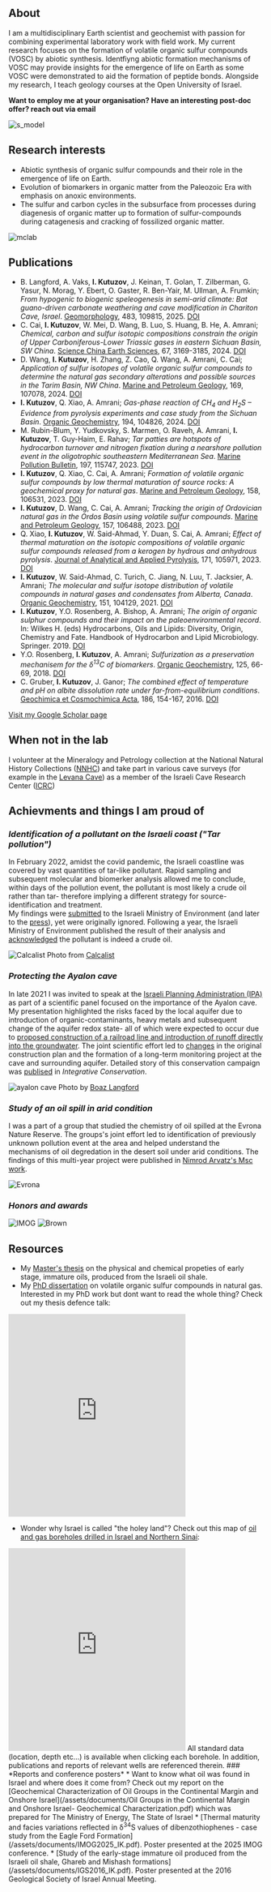 ## About
I am a multidisciplinary Earth scientist and geochemist with passion for combining experimental laboratory work with field work. My current research focuses on the formation of volatile organic sulfur compounds (VOSC) by abiotic synthesis. Identfiyng abiotic formation mechanisms of VOSC may provide insights for the emergence of life on Earth as some VOSC were demonstrated to aid the formation of peptide bonds. Alongside my research, I teach geology courses at the Open University of Israel. <br/>

**Want to employ me at your organisation? Have an interesting post-doc offer? reach out via email**<br/>

![s_model](/assets/images/s_model.png )

## Research interests
- Abiotic synthesis of organic sulfur compounds and their role in the emergence of life on Earth.
- Evolution of biomarkers in organic matter from the Paleozoic Era with emphasis on anoxic environments.
- The sulfur and carbon cycles in the subsurface from processes during diagenesis of organic matter up to formation of sulfur-compounds during catagenesis and cracking of fossilized organic matter.

![mclab](/assets/images/mclab.png )

## Publications
*  B. Langford, A. Vaks, **I. Kutuzov**, J. Keinan, T. Golan, T. Zilberman, G. Yasur, N. Morag, Y. Ebert, O. Gaster, R. Ben-Yair, M. Ullman, A. Frumkin; *From hypogenic to biogenic speleogenesis in semi-arid climate: Bat guano-driven carbonate weathering and cave modification in Chariton Cave, Israel*. <u>Geomorphology</u>, 483, 109815, 2025. [DOI](https://doi.org/10.1016/j.geomorph.2025.109815)
*  C. Cai, **I. Kutuzov**, W. Mei, D. Wang, B. Luo, S. Huang, B. He, A. Amrani; *Chemical, carbon and sulfur isotopic compositions constrain the origin of Upper Carboniferous-Lower Triassic gases in eastern Sichuan Basin, SW China*. <u>Science China Earth Sciences</u>, 67, 3169-3185, 2024. [DOI](https://doi.org/10.1007/s11430-024-1368-0)
*  D. Wang, **I. Kutuzov**, H. Zhang, Z. Cao, Q. Wang, A. Amrani, C. Cai; *Application of sulfur isotopes of volatile organic sulfur compounds to determine the natural gas secondary alterations and possible sources in the Tarim Basin, NW China*. <u>Marine and Petroleum Geology</u>, 169, 107078, 2024. [DOI](https://doi.org/10.1016/j.marpetgeo.2024.107078)
* **I. Kutuzov**, Q. Xiao, A. Amrani; *Gas-phase reaction of CH<sub>4</sub> and H<sub>2</sub>S – Evidence from pyrolysis experiments and case study from the Sichuan Basin*. <u>Organic Geochemistry</u>, 194, 104826, 2024. [DOI](https://doi.org/10.1016/j.orggeochem.2024.104826)
* M. Rubin-Blum, Y. Yudkovsky, S. Marmen, O. Raveh, A. Amrani, **I. Kutuzov**, T. Guy-Haim, E. Rahav; *Tar patties are hotspots of hydrocarbon turnover and nitrogen fixation during a nearshore pollution event in the oligotrophic southeastern Mediterranean Sea*. <u>Marine Pollution Bulletin</u>, 197, 115747, 2023. [DOI](https://doi.org/10.1016/j.marpolbul.2023.115747)
* **I. Kutuzov**, Q. Xiao, C. Cai, A. Amrani; *Formation of volatile organic sulfur compounds by low thermal maturation of source rocks: A geochemical proxy for natural gas*. <u>Marine and Petroleum Geology</u>, 158, 106531, 2023. [DOI](https://doi.org/10.1016/j.marpetgeo.2023.106531)
* **I. Kutuzov**, D. Wang, C. Cai, A. Amrani; *Tracking the origin of Ordovician natural gas in the Ordos Basin using volatile sulfur compounds*. <u>Marine and Petroleum Geology</u>, 157, 106488, 2023. [DOI](https://doi.org/10.1016/j.marpetgeo.2023.106488)
* Q. Xiao, **I. Kutuzov**, W. Said-Ahmad, Y. Duan, S. Cai, A. Amrani; *Effect of thermal maturation on the isotopic compositions of volatile organic sulfur compounds released from a kerogen by hydrous and anhydrous pyrolysis*. <u>Journal of Analytical and Applied Pyrolysis</u>, 171, 105971, 2023. [DOI](https://doi.org/10.1016/j.jaap.2023.105971)
* **I. Kutuzov**, W. Said-Ahmad, C. Turich, C. Jiang, N. Luu, T. Jacksier, A. Amrani; *The molecular and sulfur isotope distribution of volatile compounds in natural gases and condensates from Alberta, Canada*. <u>Organic Geochemistry</u>, 151, 104129, 2021. [DOI](https://doi.org/10.1016/j.orggeochem.2020.104129)
* **I. Kutuzov**, Y.O. Rosenberg, A. Bishop, A. Amrani; *The origin of organic sulphur compounds and their impact on the paleoenvironmental record*. In: Wilkes H. (eds) Hydrocarbons, Oils and Lipids: Diversity, Origin, Chemistry and Fate. Handbook of Hydrocarbon and Lipid Microbiology. Springer. 2019. [DOI](https://doi.org/10.1007/978-3-319-54529-5_1-1)
* Y.O. Rosenberg, **I. Kutuzov**, A. Amrani; *Sulfurization as a preservation mechanisem for the δ<sup>13</sup>C of biomarkers*. <u>Organic Geochemistry</u>, 125, 66-69, 2018. [DOI](https://doi.org/10.1016/j.orggeochem.2018.08.010)
* C. Gruber, **I. Kutuzov**, J. Ganor; *The combined effect of temperature and pH on albite dissolution rate under far-from-equilibrium conditions*. <u>Geochimica et Cosmochimica Acta</u>, 186, 154-167, 2016. [DOI](https://doi.org/10.1016/j.gca.2016.04.046)

[Visit my Google Scholar page](https://scholar.google.com/citations?user=vfNh3jkAAAAJ&hl=en)

## When not in the lab
I volunteer at the Mineralogy and Petrology collection at the National Natural History Collections ([NNHC](https://nnhc.huji.ac.il/?lang=en)) and take part in various cave surveys (for example in the [Levana Cave](https://youtu.be/c5MqvLElpGU?si=L0QZ_CuWPZZLStMp)) as a member of the Israeli Cave Research Center ([ICRC](https://www.malham.info/))

## Achievments and things I am proud of
### *Identification of a pollutant on the Israeli coast ("Tar pollution")*
In February 2022, amidst the covid pandemic, the Israeli coastline was covered by vast quantities of tar-like pollutant. Rapid sampling and subsequent molecular and biomerker analysis allowed me to conclude, within days of the pollution event, the pollutant is most likely a crude oil rather than tar- therefore implying a different strategy for source-identification and treatment.<br/> My findings were [submitted](/assets/documents/Feb_2022_oil_spill_report.pdf) to the Israeli Ministry of Environment (and later to the [press](https://www.globes.co.il/news/article.aspx?did=1001362101)), yet were originally ignored. Following a year, the Israeli Ministry of Environment published the result of their analysis and [acknowledged](https://www.gov.il/he/departments/publications/reports/opinion-column_rani_amir) the pollutant is indeed a crude oil.

![Calcalist](/assets/images/tar.jpg)
Photo from [Calcalist](https://www.calcalist.co.il/local/articles/0,7340,L-3894752,00.html)
### *Protecting the Ayalon cave*
In late 2021 I was invited to speak at the [Israeli Planning Administration (IPA)](https://www.gov.il/en/departments/iplan/govil-landing-page) as part of a scientific panel focused on the importance of the Ayalon cave. My presentation highlighted the risks faced by the local aquifer due to introduction of organic-contaminants, heavy metals and subsequent change of the aquifer redox state- all of which were expected to occur due to [proposed construction of a railroad line and introduction of runoff directly into the groundwater](https://mavat.iplan.gov.il/SV4/1/99000957231/310). The joint scientific effort led to [changes](https://new.huji.ac.il/news/%D7%91%D7%96%D7%9B%D7%95%D7%AA-%D7%9E%D7%90%D7%91%D7%A7%D7%9D-%D7%A9%D7%9C-%D7%97%D7%95%D7%A7%D7%A8%D7%99-%D7%95%D7%97%D7%95%D7%A7%D7%A8%D7%95%D7%AA-%D7%94%D7%90%D7%95%D7%A0%D7%99%D7%91%D7%A8%D7%A1%D7%99%D7%98%D7%94-%D7%94%D7%A2%D7%91%D7%A8%D7%99%D7%AA-%D7%9E%D7%A2%D7%A8%D7%AA-%D7%90%D7%99%D7%99%D7%9C%D7%95%D7%9F-%D7%9C%D7%90-%D7%AA%D7%99%D7%A4%D7%92%D7%A2) in the original construction plan and the formation of a long-term monitoring project at the cave and surrounding aquifer. Detailed story of this conservation campaign was [publised](https://doi.org/10.1002/inc3.20) in *Integrative Conservation*.

![ayalon cave](/assets/images/Ayalontest.jpg )
Photo by [Boaz Langford](https://en.earth.huji.ac.il/people/boaz-angford)
### *Study of an oil spill in arid condition*
I was a part of a group that studied the chemistry of oil spilled at the Evrona Nature Reserve. The groups's joint effort led to identification of previously unknown pollution event at the area and helped understand the mechanisms of oil degredation in the desert soil under arid conditions. The findings of this multi-year project were published in [Nimrod Arvatz's Msc work](https://primo.bgu.ac.il/discovery/delivery/972BGU_INST:972BGU/12265289500004361).

![Evrona](/assets/images/Evrona.jpg )
### *Honors and awards*
![IMOG](/assets/images/IMOG_F.jpg )
![Brown](/assets/images/Brown_F.jpg )
## Resources
* My [Master's thesis](/assets/documents/MSc_Thesis_IK.pdf) on the physical and chemical propeties of early stage, immature oils, produced from the Israeli oil shale.
* My [PhD dissertation](https://drive.google.com/file/d/1vLeFpJb09PqgAnO9EWyKDkwDVE9jTdT4/view?usp=sharing) on volatile organic sulfur compounds in natural gas.
Interested in my PhD work but dont want to read the whole thing? Check out my thesis defence talk:
<iframe width="350" height="400" src="https://www.youtube.com/embed/kDvqQ1TuX6I?si=Wrd638OME4niBZDA" frameborder="0" allow="accelerometer; autoplay; clipboard-write; encrypted-media; gyroscope; picture-in-picture; web-share" referrerpolicy="strict-origin-when-cross-origin" allowfullscreen></iframe>

* Wonder why Israel is called "the holey land"? Check out this map of [oil and gas boreholes drilled in Israel and Northern Sinai](/assets/datasets/Oil_Gas_Wells_Israel_Sinai_v1.kmz):
<iframe src="https://www.google.com/maps/d/embed?mid=1xkDE7TJ5ZBdhaFfaBmDmbV-BQrbVDc8&ehbc=2E312F" width="350" height="400" frameborder= "0" position:relative></iframe>
All standard data (location, depth etc...) is available when clicking each borehole. In addition, publications and reports of relevant wells are referenced therein.
### *Reports and conference posters*
* Want to know what oil was found in Israel and where does it come from? Check out my report on the [Geochemical Characterization of Oil Groups in the Continental Margin and Onshore Israel](/assets/documents/Oil Groups in the Continental Margin and Onshore Israel- Geochemical Characterization.pdf) which was prepared for The Ministry of Energy, The State of Israel
* [Thermal maturity and facies variations reflected in δ<sup>34</sup>S values of dibenzothiophenes - case study from the Eagle Ford Formation](/assets/documents/IMOG2025_IK.pdf). Poster presented at the 2025 IMOG conference.
* [Study of the early-stage immature oil produced from the Israeli oil shale, Ghareb and Mishash formations](/assets/documents/IGS2016_IK.pdf). Poster presented at the 2016 Geological Society of Israel Annual Meeting.

